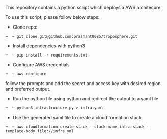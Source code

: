 This repository contains a python script which deploys a AWS architecure.

To use this script, please follow below steps:

* Clone repo: 

`➜  ~ git clone git@github.com:prashant0085/troposphere.git`

* Install dependencies with python3

`➜  ~ pip install -r requirements.txt`

* Configure AWS credentials

`➜  ~ aws configure`

  follow the prompts and add the secret and access key with desired region and preferred output.

* Run the python file using python and redirect the output to a yaml file

`➜  ~ python3 infrastructure.py > infra.yaml`

* Use the generated yaml file to create a cloud formation stack.

`➜  ~ aws cloudformation create-stack --stack-name infra-stack --template-body file://infra.yml`

